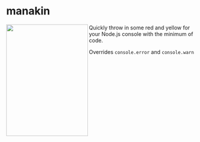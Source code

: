 # manakin

<img align="left" width="218" height="298" src="https://s31.postimg.org/y3s1ucqor/manakin.jpg">

Quickly throw in some red and yellow for your Node.js console with the minimum of code.

Overrides `console.error` and `console.warn`

